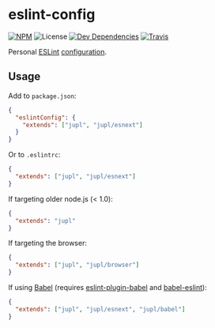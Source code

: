 # eslint-config
[![NPM](http://img.shields.io/npm/v/eslint-config-jupl.svg?style=flat-square)](https://www.npmjs.org/package/eslint-config-jupl)
![License](http://img.shields.io/npm/l/eslint-config-jupl.svg?style=flat-square)
[![Dev Dependencies](http://img.shields.io/david/dev/jupl/eslint-config.svg?style=flat-square)](https://david-dm.org/jupl/eslint-config#info=devDependencies)
[![Travis](http://img.shields.io/travis/jupl/eslint-config.svg?style=flat-square&label=travis)](https://travis-ci.org/jupl/eslint-config)

Personal [ESLint](http://eslint.org/)
[configuration](http://eslint.org/docs/developer-guide/shareable-configs.html).

## Usage

Add to  `package.json`:

```json
{
  "eslintConfig": {
    "extends": ["jupl", "jupl/esnext"]
  }
}
```

Or to `.eslintrc`:

```json
{
  "extends": ["jupl", "jupl/esnext"]
}
```

If targeting older node.js (< 1.0):

```json
{
  "extends": "jupl"
}
```

If targeting the browser:

```json
{
  "extends": ["jupl", "jupl/browser"]
}
```

If using [Babel](http://babeljs.io/) (requires
[eslint-plugin-babel](babel/eslint-plugin-babel) and
[babel-eslint](babel/babel-eslint)):

```json
{
  "extends": ["jupl", "jupl/esnext", "jupl/babel"]
}
```
